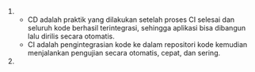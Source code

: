 1. - CD adalah praktik yang dilakukan setelah proses CI selesai dan seluruh kode berhasil terintegrasi, sehingga aplikasi bisa dibangun lalu dirilis secara otomatis.
   - CI adalah pengintegrasian kode ke dalam repositori kode kemudian menjalankan pengujian secara otomatis, cepat, dan sering.
   

2.
